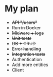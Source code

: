 # My plan
- ~~API "/users"~~
- ~~Run in Docker~~
- ~~Midware + logs~~
- ~~Unit tests~~
- ~~DB + CRUD~~
- ~~Error handling~~
- ~~Integration tests~~
- Authentication
- Add more entities
- Client 